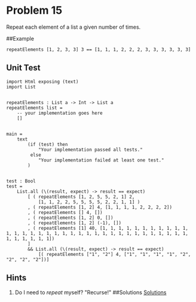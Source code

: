 # Problem 15

Repeat each element of a list a given number of times.

##Example
```
repeatElements [1, 2, 3, 3] 3 == [1, 1, 1, 2, 2, 2, 3, 3, 3, 3, 3, 3]
```

## Unit Test
```
import Html exposing (text)
import List


repeatElements : List a -> Int -> List a
repeatElements list =
    -- your implementation goes here
    []


main =
    text
        (if (test) then
            "Your implementation passed all tests."
         else
            "Your implementation failed at least one test."
        )


test : Bool
test =
    List.all (\(result, expect) -> result == expect)
        [ ( repeatElements [1, 2, 5, 5, 2, 1] 2, 
            [1, 1, 2, 2, 5, 5, 5, 5, 2, 2, 1, 1] )
        , ( repeatElements [1, 2] 4, [1, 1, 1, 1, 2, 2, 2, 2])
        , ( repeatElements [] 4, [])
        , ( repeatElements [1, 2] 0, [])
        , ( repeatElements [1, 2] (-1), [])
        , ( repeatElements [1] 40, [1, 1, 1, 1, 1, 1, 1, 1, 1, 1, 1, 1, 1, 1, 1, 1, 1, 1, 1, 1, 1, 1, 1, 1, 1, 1, 1, 1, 1, 1, 1, 1, 1, 1, 1, 1, 1, 1, 1, 1])
        ]
        && List.all (\(result, expect) -> result == expect)
            [( repeatElements ["1", "2"] 4, ["1", "1", "1", "1", "2", "2", "2", "2"])]
```

## Hints
1. Do I need to *repeat* myself? "Recurse!"
##Solutions 
[Solutions](problem_15_solutions.md)